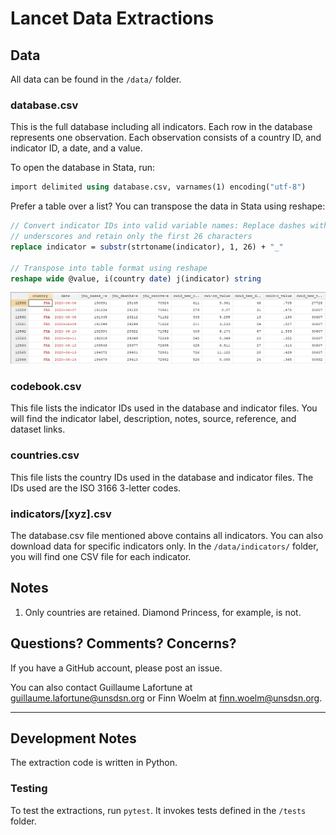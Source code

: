 # Lancet Data Extractions

## Data

All data can be found in the `/data/` folder.

### database.csv

This is the full database including all indicators. Each row in the database represents one observation. Each observation consists of a country ID, and indicator ID, a date, and a value.

To open the database in Stata, run:
```stata
import delimited using database.csv, varnames(1) encoding("utf-8")
```

Prefer a table over a list? You can transpose the data in Stata using reshape:

```stata
// Convert indicator IDs into valid variable names: Replace dashes with
// underscores and retain only the first 26 characters
replace indicator = substr(strtoname(indicator), 1, 26) + "_"

// Transpose into table format using reshape
reshape wide @value, i(country date) j(indicator) string
```

![A picture of the database transposed in Stata](/transposed-database.png?raw=true)

### codebook.csv

This file lists the indicator IDs used in the database and indicator files.
You will find the indicator label, description, notes, source, reference, and dataset links.

### countries.csv

This file lists the country IDs used in the database and indicator files.
The IDs used are the ISO 3166 3-letter codes.

### indicators/[xyz].csv

The database.csv file mentioned above contains all indicators. You can also
download data for specific indicators only. In the `/data/indicators/` folder, you will find one CSV file for each indicator.

## Notes

1. Only countries are retained. Diamond Princess, for example, is not.

## Questions? Comments? Concerns?

If you have a GitHub account, please post an issue.

You can also contact Guillaume Lafortune at guillaume.lafortune@unsdsn.org
or Finn Woelm at finn.woelm@unsdsn.org.

---

## Development Notes

The extraction code is written in Python.

### Testing

To test the extractions, run `pytest`. It invokes tests defined in the
`/tests` folder.
